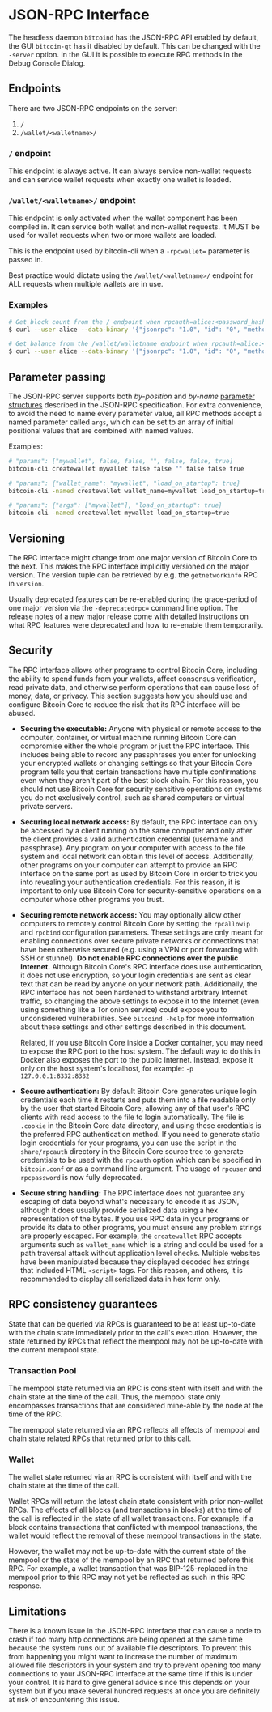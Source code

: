 # JSON-RPC Interface

The headless daemon `bitcoind` has the JSON-RPC API enabled by default, the GUI
`bitcoin-qt` has it disabled by default. This can be changed with the `-server`
option. In the GUI it is possible to execute RPC methods in the Debug Console
Dialog.

## Endpoints

There are two JSON-RPC endpoints on the server:

1. `/`
2. `/wallet/<walletname>/`

### `/` endpoint

This endpoint is always active.
It can always service non-wallet requests and can service wallet requests when
exactly one wallet is loaded.

### `/wallet/<walletname>/` endpoint

This endpoint is only activated when the wallet component has been compiled in.
It can service both wallet and non-wallet requests.
It MUST be used for wallet requests when two or more wallets are loaded.

This is the endpoint used by bitcoin-cli when a `-rpcwallet=` parameter is passed in.

Best practice would dictate using the `/wallet/<walletname>/` endpoint for ALL
requests when multiple wallets are in use.

### Examples

```sh
# Get block count from the / endpoint when rpcauth=alice:<password_hash> and rpcport=38332
$ curl --user alice --data-binary '{"jsonrpc": "1.0", "id": "0", "method": "getblockcount", "params": []}' -H 'content-type: text/plain;' localhost:38332/

# Get balance from the /wallet/walletname endpoint when rpcauth=alice:<password_hash>, rpcport=38332 and rpcwallet=desc-wallet
$ curl --user alice --data-binary '{"jsonrpc": "1.0", "id": "0", "method": "getbalance", "params": []}' -H 'content-type: text/plain;' localhost:38332/wallet/desc-wallet

```

## Parameter passing

The JSON-RPC server supports both _by-position_ and _by-name_ [parameter
structures](https://www.jsonrpc.org/specification#parameter_structures)
described in the JSON-RPC specification. For extra convenience, to avoid the
need to name every parameter value, all RPC methods accept a named parameter
called `args`, which can be set to an array of initial positional values that
are combined with named values.

Examples:

```sh
# "params": ["mywallet", false, false, "", false, false, true]
bitcoin-cli createwallet mywallet false false "" false false true

# "params": {"wallet_name": "mywallet", "load_on_startup": true}
bitcoin-cli -named createwallet wallet_name=mywallet load_on_startup=true

# "params": {"args": ["mywallet"], "load_on_startup": true}
bitcoin-cli -named createwallet mywallet load_on_startup=true
```

## Versioning

The RPC interface might change from one major version of Bitcoin Core to the
next. This makes the RPC interface implicitly versioned on the major version.
The version tuple can be retrieved by e.g. the `getnetworkinfo` RPC in
`version`.

Usually deprecated features can be re-enabled during the grace-period of one
major version via the `-deprecatedrpc=` command line option. The release notes
of a new major release come with detailed instructions on what RPC features
were deprecated and how to re-enable them temporarily.

## Security

The RPC interface allows other programs to control Bitcoin Core,
including the ability to spend funds from your wallets, affect consensus
verification, read private data, and otherwise perform operations that
can cause loss of money, data, or privacy.  This section suggests how
you should use and configure Bitcoin Core to reduce the risk that its
RPC interface will be abused.

- **Securing the executable:** Anyone with physical or remote access to
  the computer, container, or virtual machine running Bitcoin Core can
  compromise either the whole program or just the RPC interface.  This
  includes being able to record any passphrases you enter for unlocking
  your encrypted wallets or changing settings so that your Bitcoin Core
  program tells you that certain transactions have multiple
  confirmations even when they aren't part of the best block chain.  For
  this reason, you should not use Bitcoin Core for security sensitive
  operations on systems you do not exclusively control, such as shared
  computers or virtual private servers.

- **Securing local network access:** By default, the RPC interface can
  only be accessed by a client running on the same computer and only
  after the client provides a valid authentication credential (username
  and passphrase).  Any program on your computer with access to the file
  system and local network can obtain this level of access.
  Additionally, other programs on your computer can attempt to provide
  an RPC interface on the same port as used by Bitcoin Core in order to
  trick you into revealing your authentication credentials.  For this
  reason, it is important to only use Bitcoin Core for
  security-sensitive operations on a computer whose other programs you
  trust.

- **Securing remote network access:** You may optionally allow other
  computers to remotely control Bitcoin Core by setting the `rpcallowip`
  and `rpcbind` configuration parameters.  These settings are only meant
  for enabling connections over secure private networks or connections
  that have been otherwise secured (e.g. using a VPN or port forwarding
  with SSH or stunnel).  **Do not enable RPC connections over the public
  Internet.**  Although Bitcoin Core's RPC interface does use
  authentication, it does not use encryption, so your login credentials
  are sent as clear text that can be read by anyone on your network
  path.  Additionally, the RPC interface has not been hardened to
  withstand arbitrary Internet traffic, so changing the above settings
  to expose it to the Internet (even using something like a Tor onion
  service) could expose you to unconsidered vulnerabilities.  See
  `bitcoind -help` for more information about these settings and other
  settings described in this document.

    Related, if you use Bitcoin Core inside a Docker container, you may
    need to expose the RPC port to the host system.  The default way to
    do this in Docker also exposes the port to the public Internet.
    Instead, expose it only on the host system's localhost, for example:
    `-p 127.0.0.1:8332:8332`

- **Secure authentication:** By default Bitcoin Core generates unique login
  credentials each time it restarts and puts them into a file readable only by
  the user that started Bitcoin Core, allowing any of that user's RPC clients
  with read access to the file to login automatically.  The file is `.cookie`
  in the Bitcoin Core data directory, and using these credentials is the
  preferred RPC authentication method.  If you need to generate static login
  credentials for your programs, you can use the script in the `share/rpcauth`
  directory in the Bitcoin Core source tree to generate credentials to be used
  with the `rpcauth` option which can be specified in `bitcoin.conf` or as a
  command line argument. The usage of `rpcuser` and `rpcpassword` is now fully
  deprecated.

- **Secure string handling:** The RPC interface does not guarantee any
  escaping of data beyond what's necessary to encode it as JSON,
  although it does usually provide serialized data using a hex
  representation of the bytes. If you use RPC data in your programs or
  provide its data to other programs, you must ensure any problem strings
  are properly escaped. For example, the `createwallet` RPC accepts
  arguments such as `wallet_name` which is a string and could be used
  for a path traversal attack without application level checks. Multiple
  websites have been manipulated because they displayed decoded hex strings
  that included HTML `<script>` tags. For this reason, and others, it is
  recommended to display all serialized data in hex form only.

## RPC consistency guarantees

State that can be queried via RPCs is guaranteed to be at least up-to-date with
the chain state immediately prior to the call's execution. However, the state
returned by RPCs that reflect the mempool may not be up-to-date with the
current mempool state.

### Transaction Pool

The mempool state returned via an RPC is consistent with itself and with the
chain state at the time of the call. Thus, the mempool state only encompasses
transactions that are considered mine-able by the node at the time of the RPC.

The mempool state returned via an RPC reflects all effects of mempool and chain
state related RPCs that returned prior to this call.

### Wallet

The wallet state returned via an RPC is consistent with itself and with the
chain state at the time of the call.

Wallet RPCs will return the latest chain state consistent with prior non-wallet
RPCs. The effects of all blocks (and transactions in blocks) at the time of the
call is reflected in the state of all wallet transactions. For example, if a
block contains transactions that conflicted with mempool transactions, the
wallet would reflect the removal of these mempool transactions in the state.

However, the wallet may not be up-to-date with the current state of the mempool
or the state of the mempool by an RPC that returned before this RPC. For
example, a wallet transaction that was BIP-125-replaced in the mempool prior to
this RPC may not yet be reflected as such in this RPC response.

## Limitations

There is a known issue in the JSON-RPC interface that can cause a node to crash if
too many http connections are being opened at the same time because the system runs
out of available file descriptors. To prevent this from happening you might
want to increase the number of maximum allowed file descriptors in your system
and try to prevent opening too many connections to your JSON-RPC interface at the
same time if this is under your control. It is hard to give general advice
since this depends on your system but if you make several hundred requests at
once you are definitely at risk of encountering this issue.
